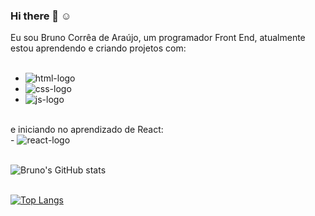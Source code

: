 ### Hi there 👋 :relaxed:

Eu sou Bruno Corrêa de Araújo, um programador Front End, atualmente estou aprendendo e criando projetos com:
<br>
<br>
- <img src="https://img.shields.io/badge/HTML5-E34F26?style=for-the-badge&logo=html5&logoColor=white" alt="html-logo"/>
- <img src="https://img.shields.io/badge/CSS3-1572B6?style=for-the-badge&logo=css3&logoColor=white" alt="css-logo"/>
- <img src="https://img.shields.io/badge/JavaScript-F7DF1E?style=for-the-badge&logo=javascript&logoColor=black" alt="js-logo"/>
<br>
e iniciando no aprendizado de React:
<br>
- <img src="https://img.shields.io/badge/React-20232A?style=for-the-badge&logo=react&logoColor=61DAFB" alt="react-logo"/>
<br>
<br>

![Bruno's GitHub stats](https://github-readme-stats.vercel.app/api?username=Brucaraujo777&show_icons=true&theme=transparent)
<br>
<br>

[![Top Langs](https://github-readme-stats.vercel.app/api/top-langs/?username=Brucaraujo777&show_icons=true&theme=transparent)](https://github.com/anuraghazra/github-readme-stats)
